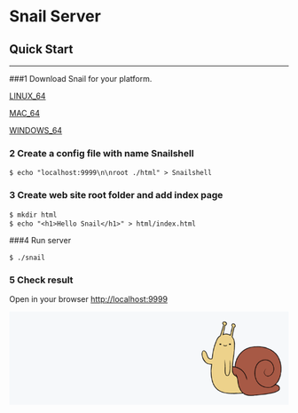 # Snail Server

## Quick Start
***

###1 Download Snail for your platform.

[LINUX_64](https://bitbucket.org/osfx/snail/downloads/snail_linux64.zip)

[MAC_64](https://bitbucket.org/osfx/snail/downloads/snail_darwin.zip)

[WINDOWS_64](https://bitbucket.org/osfx/snail/downloads/snail_windows.zip)

### 2 Create a config file with name Snailshell

```shell
$ echo "localhost:9999\n\nroot ./html" > Snailshell
```

### 3 Create web site root folder and add index page

```shell
$ mkdir html
$ echo "<h1>Hello Snail</h1>" > html/index.html
```
###4 Run server
```shell
$ ./snail
```
### 5 Check result
Open in your browser <http://localhost:9999>



![Placeholder](/img/snail.png)
